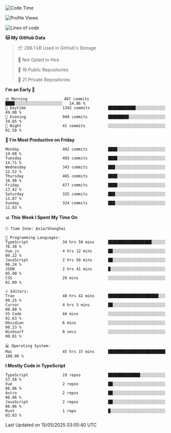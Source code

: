 <!--START_SECTION:waka-->
![Code Time](http://img.shields.io/badge/Code%20Time-3%2C497%20hrs-blue)

![Profile Views](http://img.shields.io/badge/Profile%20Views-0-blue)

![Lines of code](https://img.shields.io/badge/From%20Hello%20World%20I%27ve%20Written-3.0%20million%20lines%20of%20code-blue)

**🐱 My GitHub Data** 

> 📦 286.1 kB Used in GitHub's Storage 
 > 
> 🚫 Not Opted to Hire
 > 
> 📜 19 Public Repositories 
 > 
> 🔑 21 Private Repositories 
 > 
**I'm an Early 🐤** 

```text
🌞 Morning                407 commits         ████░░░░░░░░░░░░░░░░░░░░░   14.86 % 
🌆 Daytime                1342 commits        ████████████░░░░░░░░░░░░░   49.00 % 
🌃 Evening                949 commits         █████████░░░░░░░░░░░░░░░░   34.65 % 
🌙 Night                  41 commits          ░░░░░░░░░░░░░░░░░░░░░░░░░   01.50 % 
```
📅 **I'm Most Productive on Friday** 

```text
Monday                   402 commits         ████░░░░░░░░░░░░░░░░░░░░░   14.68 % 
Tuesday                  403 commits         ████░░░░░░░░░░░░░░░░░░░░░   14.71 % 
Wednesday                343 commits         ███░░░░░░░░░░░░░░░░░░░░░░   12.52 % 
Thursday                 465 commits         ████░░░░░░░░░░░░░░░░░░░░░   16.98 % 
Friday                   477 commits         ████░░░░░░░░░░░░░░░░░░░░░   17.42 % 
Saturday                 325 commits         ███░░░░░░░░░░░░░░░░░░░░░░   11.87 % 
Sunday                   324 commits         ███░░░░░░░░░░░░░░░░░░░░░░   11.83 % 
```


📊 **This Week I Spent My Time On** 

```text
🕑︎ Time Zone: Asia/Shanghai

💬 Programming Languages: 
TypeScript               34 hrs 50 mins      ███████████████████░░░░░░   76.38 % 
Vue.js                   4 hrs 12 mins       ██░░░░░░░░░░░░░░░░░░░░░░░   09.22 % 
JavaScript               2 hrs 50 mins       ██░░░░░░░░░░░░░░░░░░░░░░░   06.24 % 
JSON                     2 hrs 41 mins       █░░░░░░░░░░░░░░░░░░░░░░░░   05.90 % 
CSS                      29 mins             ░░░░░░░░░░░░░░░░░░░░░░░░░   01.09 % 

🔥 Editors: 
Trae                     40 hrs 42 mins      ██████████████████████░░░   89.25 % 
Cursor                   4 hrs 3 mins        ██░░░░░░░░░░░░░░░░░░░░░░░   08.88 % 
VS Code                  44 mins             ░░░░░░░░░░░░░░░░░░░░░░░░░   01.63 % 
Obsidian                 6 mins              ░░░░░░░░░░░░░░░░░░░░░░░░░   00.23 % 
Windsurf                 0 secs              ░░░░░░░░░░░░░░░░░░░░░░░░░   00.01 % 

💻 Operating System: 
Mac                      45 hrs 37 mins      █████████████████████████   100.00 % 
```

**I Mostly Code in TypeScript** 

```text
TypeScript               19 repos            ██████████████░░░░░░░░░░░   57.58 % 
Vue                      2 repos             ██░░░░░░░░░░░░░░░░░░░░░░░   06.06 % 
Astro                    2 repos             ██░░░░░░░░░░░░░░░░░░░░░░░   06.06 % 
JavaScript               2 repos             ██░░░░░░░░░░░░░░░░░░░░░░░   06.06 % 
Rust                     1 repo              █░░░░░░░░░░░░░░░░░░░░░░░░   03.03 % 
```




 Last Updated on 15/05/2025 03:05:40 UTC
<!--END_SECTION:waka-->